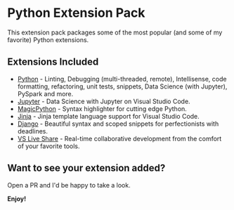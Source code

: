 # Python Extension Pack

This extension pack packages some of the most popular (and some of my favorite) Python extensions.

## Extensions Included

* [Python](https://marketplace.visualstudio.com/items?itemName=ms-python.python) - Linting, Debugging (multi-threaded, remote), Intellisense, code formatting, refactoring, unit tests, snippets, Data Science (with Jupyter), PySpark and more.  
* [Jupyter](https://marketplace.visualstudio.com/items?itemName=donjayamanne.jupyter) - Data Science with Jupyter on Visual Studio Code.  
* [MagicPython](https://marketplace.visualstudio.com/items?itemName=magicstack.MagicPython) - Syntax highlighter for cutting edge Python.   
* [Jinja](https://marketplace.visualstudio.com/items?itemName=wholroyd.jinja) - Jinja template language support for Visual Studio Code.   
* [Django](https://marketplace.visualstudio.com/items?itemName=batisteo.vscode-django) - Beautiful syntax and scoped snippets for perfectionists with deadlines.
* [VS Live Share](https://marketplace.visualstudio.com/items?itemName=MS-vsliveshare.vsliveshare) - Real-time collaborative development from the comfort of your favorite tools.

## Want to see your extension added?

Open a PR and I'd be happy to take a look. 

**Enjoy!**
